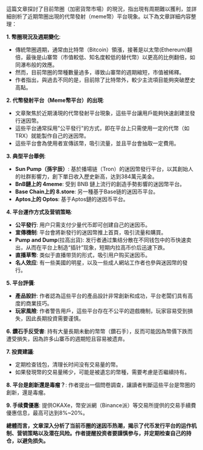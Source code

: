 這篇文章探討了目前幣圈（加密貨幣市場）的現況，指出現有周期難以獲利，並詳細剖析了近期幣圈出現的代幣發射（meme幣）平台現象。以下為文章詳細内容整理：

**1. 幣圈現況及週期變化**:

*   傳統幣圈週期，通常由比特幣（Bitcoin）領漲，接著是以太幣(Ethereum)翻倍，最後是山寨幣（市值較低、知名度較低的替代幣）以更高的比例翻倍，如同瀑布般的效應。
*   然而，目前幣圈的幣種數量過多，導致山寨幣的週期縮短，市值被稀釋。
*   作者指出，與過去不同的是，目前除了比特幣外，較少主流項目能夠突破歷史高點。

**2. 代幣發射平台（Meme幣平台）的出現**:
*   文章聚焦於近期湧現的代幣發射平台現象，這些平台讓用戶能夠快速創建並發行迷因幣。
* 這些平台通常採用"公平發行"的方式，即在平台上只需使用一定的代幣（如TRX）就能製作自己的迷因幣。
*  這些平台會為使用者宣傳該幣，吸引流量，並且平台會抽取一定費用。

**3. 典型平台舉例**:
*   **Sun Pump（孫宇辰）**: 基於播場链（Tron）的迷因幣發行平台，以其創始人的社群影響力，創下單日收入歷史新高，达到384萬元美金。
*   **BnB鏈上的 4meme**: 受到 BNB 鏈上流行的創造手勢影響的迷因幣平台。
*   **Base Chain上的 8.store**: 另一種基于Base链的迷因币平台。
*   **Aptos上的 Optos**: 基于Aptos鏈的迷因币平台。

**4. 平台運作方式及营销策略**:
*   **公平發行**: 用户只需支付少量代币即可创建自己的迷因币。
*   **宣傳機制**: 平台會將新發行的迷因幣推上首頁，吸引流量和購買。
*   **Pump and Dump**(拉高出貨): 发行者通过集结分散在不同钱包中的币快速卖出，从而在平台上制造“插针”现象，短期内拉高币价后迅速下跌。
*   **直播草幣**: 类似于直播带货的形式，吸引用户购买迷因币。
*   **名人效应**: 有一些美國的明星，以及一些成人網站工作者也參與迷因幣的發行。

**5. 平台評價**:
*   **產品設計**: 作者認為這些平台的產品設計非常創新和成功，平台老闆们具有高度的商業技巧。
*   **玩家風險**: 作者警告用戶，這些平台存在不公平的遊戲機制，玩家容易受到損失，因此長期投資需要谨慎。

**6. 鑽石手反受害**: 持有大量長期未動的幣幣（鑽石手），反而可能因為幣價下跌而遭受損失，因為許多山寨币的週期短且容易被遗弃。

**7.  投資建議**:
*   定期检查钱包，清理长时间没有交易量的幣。
*  如果發現幣的交易量稀少，可能是被遺忘的幣種，需要考慮是否繼續持有。

**8. 平台是創新還是毒瘤？**: 作者提出一個問卷調查，讓讀者判斷這些平台是幣圈的創新，還是毒瘤。

**9. 手续費優惠**: 提供OKAXe，幣安派網（Binance派）等交易所提供的交易手續費優惠信息，最高可达到8%~20%。

**總體而言，文章深入分析了当前币圈的迷因币热潮，揭示了代币发行平台的运作机制、营销策略以及潜在风险。作者提醒投资者要謹慎参与，并定期检查自己的持仓，以避免损失。**